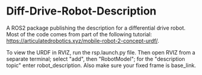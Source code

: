 # Diff-Drive-Robot-Description

A ROS2 package publishing the description for a differential drive robot. Most of the code comes from part of the following tutorial: https://articulatedrobotics.xyz/mobile-robot-2-concept-urdf/. 

To view the URDF in RVIZ, run the rsp.launch.py file. Then open RVIZ from a separate terminal; select "add", then "RobotModel"; for the "description topic" enter robot_description. Also make sure your fixed frame is base_link.
